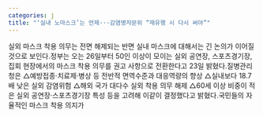 ```yaml
---
categories: j
title: "‘실내 노마스크’는 언제···감염병자문위 “재유행 시 다시 써야”"
---
```

실외 마스크 착용 의무는 전면 해제되는 반면 실내 마스크에 대해서는 긴 논의가 이어질 것으로 보인다.정부는 오는 26일부터 50인 이상이 모이는 실외 공연장, 스포츠경기장, 집회 현장에서의 마스크 착용 의무를 권고 사항으로 전환한다고 23일 밝혔다.질병관리청은 △예방접종·치료제·병상 등 전반적 면역수준과 대응역량의 향상 △실내보다 18.7배 낮은 실외 감염위험 △해외 국가 대다수 실외 착용 의무 해제 △60세 이상 비중이 적은 실외 공연장·스포츠경기장 특성 등을 고려해 이같이 결정했다고 밝혔다.국민들의 자율적인 마스크 착용 의지가